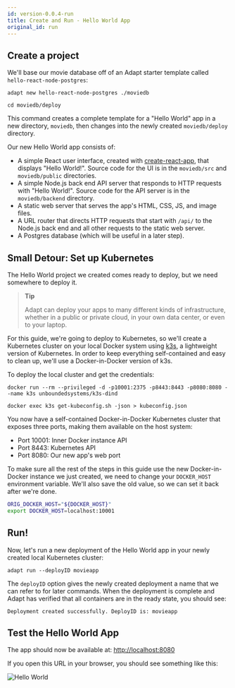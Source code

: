 ```yaml
---
id: version-0.0.4-run
title: Create and Run - Hello World App
original_id: run
---
```


<!-- DOCTOC SKIP -->

## Create a project

We'll base our movie database off of an Adapt starter template called `hello-react-node-postgres`:

<!-- doctest command -->

```console
adapt new hello-react-node-postgres ./moviedb

cd moviedb/deploy
```

This command creates a complete template for a "Hello World" app in a new directory, `moviedb`, then changes into the newly created `moviedb/deploy` directory.

Our new Hello World app consists of:

- A simple React user interface, created with [create-react-app](https://reactjs.org/docs/create-a-new-react-app.html#create-react-app), that displays "Hello World!".
Source code for the UI is in the `moviedb/src` and `moviedb/public` directories.
- A simple Node.js back end API server that responds to HTTP requests with "Hello World!".
Source code for the API server is in the `moviedb/backend` directory.
- A static web server that serves the app's HTML, CSS, JS, and image files.
- A URL router that directs HTTP requests that start with `/api/` to the Node.js back end and all other requests to the static web server.
- A Postgres database (which will be useful in a later step).

## Small Detour: Set up Kubernetes

The Hello World project we created comes ready to deploy, but we need somewhere to deploy it.

> **Tip**
>
> Adapt can deploy your apps to many different kinds of infrastructure, whether in a public or private cloud, in your own data center, or even to your laptop.

For this guide, we're going to deploy to Kubernetes, so we'll create a Kubernetes cluster on your local Docker system using [k3s](https://k3s.io), a lightweight version of Kubernetes.
In order to keep everything self-contained and easy to clean up, we'll use a Docker-in-Docker version of k3s.

To deploy the local cluster and get the credentials:

<!-- doctest command -->

```console
docker run --rm --privileged -d -p10001:2375 -p8443:8443 -p8080:8080 --name k3s unboundedsystems/k3s-dind

docker exec k3s get-kubeconfig.sh -json > kubeconfig.json
```

You now have a self-contained Docker-in-Docker Kubernetes cluster that exposes three ports, making them available on the host system:
* Port 10001: Inner Docker instance API
* Port 8443: Kubernetes API
* Port 8080: Our new app's web port

To make sure all the rest of the steps in this guide use the new Docker-in-Docker instance we just created, we need to change your `DOCKER_HOST` environment variable.
We'll also save the old value, so we can set it back after we're done.
<!-- doctest command -->

```bash
ORIG_DOCKER_HOST="${DOCKER_HOST}"
export DOCKER_HOST=localhost:10001
```

## Run!
Now, let's run a new deployment of the Hello World app in your newly created local Kubernetes cluster:
<!-- doctest command -->

```console
adapt run --deployID movieapp
```
The `deployID` option gives the newly created deployment a name that we can refer to for later commands.
When the deployment is complete and Adapt has verified that all containers are in the ready state, you should see:

```console
Deployment created successfully. DeployID is: movieapp
```

## Test the Hello World App

The app should now be available at: [http://localhost:8080](http://localhost:8080)

If you open this URL in your browser, you should see something like this:

![Hello World](assets/getting_started/helloworld.png)

